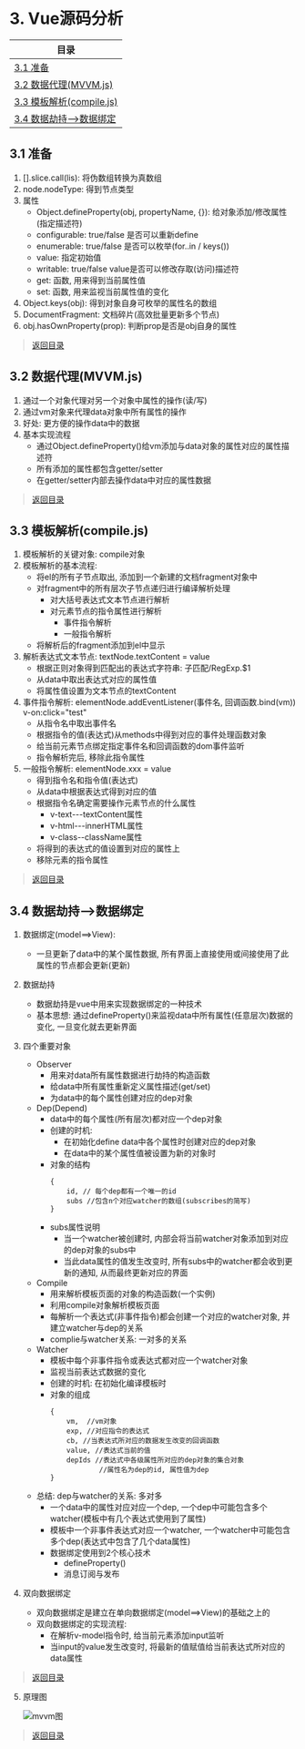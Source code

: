 # <a id="list-three">3. Vue源码分析</a> 


| 目录                         |
| ---------------------------- |
| [3.1 准备](#three-one)|
| [3.2 数据代理(MVVM.js)](#three-two)|
| [3.3 模板解析(compile.js)](#three-three)|
| [3.4 数据劫持-->数据绑定](#three-four)|


## <a id="three-one">3.1 准备</a>
1. [].slice.call(lis): 将伪数组转换为真数组
2. node.nodeType: 得到节点类型
3. 属性
	- Object.defineProperty(obj, propertyName, {}): 给对象添加/修改属性(指定描述符)
	- configurable: true/false  是否可以重新define
	- enumerable: true/false 是否可以枚举(for..in / keys())
	- value: 指定初始值
	- writable: true/false value是否可以修改存取(访问)描述符
	- get: 函数, 用来得到当前属性值
	- set: 函数, 用来监视当前属性值的变化
4. Object.keys(obj): 得到对象自身可枚举的属性名的数组
5. DocumentFragment: 文档碎片(高效批量更新多个节点)
6. obj.hasOwnProperty(prop): 判断prop是否是obj自身的属性
> [返回目录](#list-three)

## <a id="three-two">3.2 数据代理(MVVM.js)</a>
1. 通过一个对象代理对另一个对象中属性的操作(读/写)
2. 通过vm对象来代理data对象中所有属性的操作
3. 好处: 更方便的操作data中的数据
4. 基本实现流程
	- 通过Object.defineProperty()给vm添加与data对象的属性对应的属性描述符
	- 所有添加的属性都包含getter/setter
	- 在getter/setter内部去操作data中对应的属性数据
 > [返回目录](#list-three)   

## <a id="three-three">3.3 模板解析(compile.js)</a>	
1. 模板解析的关键对象: compile对象
2. 模板解析的基本流程:
	- 将el的所有子节点取出, 添加到一个新建的文档fragment对象中
	- 对fragment中的所有层次子节点递归进行编译解析处理
		* 对大括号表达式文本节点进行解析
		* 对元素节点的指令属性进行解析
			* 事件指令解析
			* 一般指令解析
	- 将解析后的fragment添加到el中显示
3. 解析表达式文本节点: textNode.textContent = value
	- 根据正则对象得到匹配出的表达式字符串: 子匹配/RegExp.$1
	- 从data中取出表达式对应的属性值
	- 将属性值设置为文本节点的textContent
4. 事件指令解析: elementNode.addEventListener(事件名, 回调函数.bind(vm))
	v-on:click="test"
	- 从指令名中取出事件名
	- 根据指令的值(表达式)从methods中得到对应的事件处理函数对象
	- 给当前元素节点绑定指定事件名和回调函数的dom事件监听
	- 指令解析完后, 移除此指令属性
5. 一般指令解析: elementNode.xxx = value
	- 得到指令名和指令值(表达式)
	- 从data中根据表达式得到对应的值
	- 根据指令名确定需要操作元素节点的什么属性
		* v-text---textContent属性
		* v-html---innerHTML属性
		* v-class--className属性
	- 将得到的表达式的值设置到对应的属性上
	- 移除元素的指令属性
> [返回目录](#list-three)
	

## <a id="three-four">3.4 数据劫持-->数据绑定</a>	
1. 数据绑定(model==>View):
	- 一旦更新了data中的某个属性数据, 所有界面上直接使用或间接使用了此属性的节点都会更新(更新)
2. 数据劫持
	- 数据劫持是vue中用来实现数据绑定的一种技术
	- 基本思想: 通过defineProperty()来监视data中所有属性(任意层次)数据的变化, 一旦变化就去更新界面
3. 四个重要对象
	- Observer
		* 用来对data所有属性数据进行劫持的构造函数
		* 给data中所有属性重新定义属性描述(get/set)
		* 为data中的每个属性创建对应的dep对象
	- Dep(Depend)
		* data中的每个属性(所有层次)都对应一个dep对象
		* 创建的时机:
			* 在初始化define data中各个属性时创建对应的dep对象
			* 在data中的某个属性值被设置为新的对象时
		* 对象的结构
			```
			{
				id, // 每个dep都有一个唯一的id
				subs //包含n个对应watcher的数组(subscribes的简写)
			}
			```
		* subs属性说明
			* 当一个watcher被创建时, 内部会将当前watcher对象添加到对应的dep对象的subs中
			* 当此data属性的值发生改变时, 所有subs中的watcher都会收到更新的通知, 从而最终更新对应的界面
	- Compile
		* 用来解析模板页面的对象的构造函数(一个实例)
		* 利用compile对象解析模板页面
		* 每解析一个表达式(非事件指令)都会创建一个对应的watcher对象, 并建立watcher与dep的关系
		* complie与watcher关系: 一对多的关系
	-  Watcher
		* 模板中每个非事件指令或表达式都对应一个watcher对象
		* 监视当前表达式数据的变化
		* 创建的时机: 在初始化编译模板时
		* 对象的组成
			```
			{
				vm,  //vm对象
				exp, //对应指令的表达式
				cb, //当表达式所对应的数据发生改变的回调函数
				value, //表达式当前的值
				depIds //表达式中各级属性所对应的dep对象的集合对象
						//属性名为dep的id, 属性值为dep
			}
			```
	- 总结: dep与watcher的关系: 多对多
		* 一个data中的属性对应对应一个dep, 一个dep中可能包含多个watcher(模板中有几个表达式使用到了属性)
		* 模板中一个非事件表达式对应一个watcher, 一个watcher中可能包含多个dep(表达式中包含了几个data属性)
		* 数据绑定使用到2个核心技术
			* defineProperty()
			* 消息订阅与发布

4. 双向数据绑定
	- 双向数据绑定是建立在单向数据绑定(model==>View)的基础之上的
	- 双向数据绑定的实现流程:
		* 在解析v-model指令时, 给当前元素添加input监听
		* 当input的value发生改变时, 将最新的值赋值给当前表达式所对应的data属性
> [返回目录](#list-three)

5. 原理图

	![mvvm图](https://github.com/WTxiaomage/learning-repository/blob/master/Vue/images/vue_source.png)
	
> [返回目录](#list-three)
